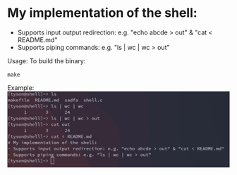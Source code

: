 # My implementation of the shell:
- Supports input output redirection: e.g. "echo abcde > out" & "cat < README.md" 
- Supports piping commands: e.g. "ls | wc | wc > out"

Usage:
To build the binary:

```
make
```

Example:
![image](example.png)
